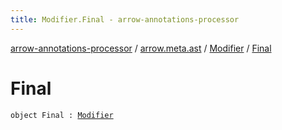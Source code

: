 ```yaml
---
title: Modifier.Final - arrow-annotations-processor
---
```


[arrow-annotations-processor](../../index.html) / [arrow.meta.ast](../index.html) / [Modifier](index.html) / [Final](./-final.html)

# Final

`object Final : `[`Modifier`](index.html)